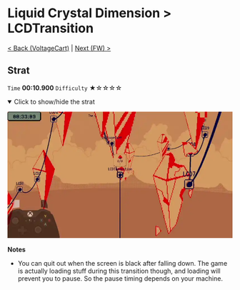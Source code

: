 # Liquid Crystal Dimension > LCDTransition

[< Back (VoltageCart)](https://github.com/Doublevil/scbspeedrun/blob/main/levels/LCD/VoltageCart.md) | [Next (FW) >](https://github.com/Doublevil/scbspeedrun/blob/main/levels/FW/FW.md)

## Strat

`Time` **00:10.900** `Difficulty` ★☆☆☆☆
<details open>
  <summary>Click to show/hide the strat</summary>

  ![gif](https://github.com/Doublevil/scbspeedrun/blob/main/media/levels/LCD/LCDTransition_Strat.webp)

  **Notes**
  - You can quit out when the screen is black after falling down. The game is actually loading stuff during this transition though, and loading will prevent you to pause. So the pause timing depends on your machine.
</details>
